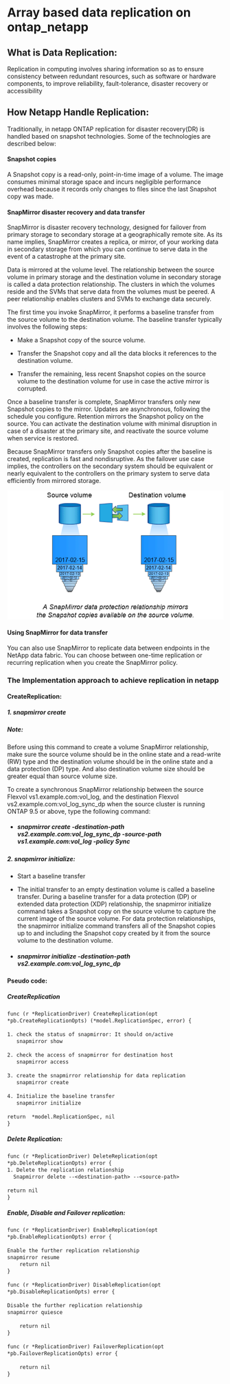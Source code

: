 # Array based data replication on ontap_netapp


## What is Data Replication:

Replication in computing involves sharing information so as to ensure consistency between redundant resources, such as software or hardware components, to improve reliability, fault-tolerance, disaster recovery or accessibility

## How Netapp Handle Replication:

Traditionally, in netapp ONTAP replication for disaster recovery(DR) is handled based on snapshot technologies. Some of the technologies are described below:

#### Snapshot copies
A Snapshot copy is a read-only, point-in-time image of a volume. The image consumes minimal storage space and incurs negligible performance overhead because it records only changes to files since the last Snapshot copy was made.

#### SnapMirror disaster recovery and data transfer

SnapMirror is disaster recovery technology, designed for failover from primary storage to secondary storage at a geographically remote site. As its name implies, SnapMirror creates a replica, or mirror, of your working data in secondary storage from which you can continue to serve data in the event of a catastrophe at the primary site.

Data is mirrored at the volume level. The relationship between the source volume in primary storage and the destination volume in secondary storage is called a data protection relationship. The clusters in which the volumes reside and the SVMs that serve data from the volumes must be peered. A peer relationship enables clusters and SVMs to exchange data securely.

The first time you invoke SnapMirror, it performs a baseline transfer from the source volume to the destination volume. The baseline transfer typically involves the following steps:

* Make a Snapshot copy of the source volume.

* Transfer the Snapshot copy and all the data blocks it references to the destination volume.

* Transfer the remaining, less recent Snapshot copies on the source volume to the destination volume for use in case the active mirror is corrupted.

Once a baseline transfer is complete, SnapMirror transfers only new Snapshot copies to the mirror. Updates are asynchronous, following the schedule you configure. Retention mirrors the Snapshot policy on the source. You can activate the destination volume with minimal disruption in case of a disaster at the primary site, and reactivate the source volume when service is restored.

Because SnapMirror transfers only Snapshot copies after the baseline is created, replication is fast and nondisruptive. As the failover use case implies, the controllers on the secondary system should be equivalent or nearly equivalent to the controllers on the primary system to serve data efficiently from mirrored storage.

![](netapp-replication.gif)

#### Using SnapMirror for data transfer

You can also use SnapMirror to replicate data between endpoints in the NetApp data fabric. You can choose between one-time replication or recurring replication when you create the SnapMirror policy.

### The Implementation approach to achieve replication in netapp

#### CreateReplication:

##### 1. snapmirror create

  ##### Note:
  Before using this command to create a volume SnapMirror relationship, make sure the source volume should be in the online state and a read-write (RW) type and the destination volume should be in the online state and a data protection (DP) type. And also destination volume size should be greater equal than source volume size.


  To create a synchronous SnapMirror relationship between the source Flexvol vs1.example.com:vol_log, and the destination Flexvol vs2.example.com:vol_log_sync_dp when the source cluster is running ONTAP 9.5 or above, type the following command:

  * ##### snapmirror create -destination-path vs2.example.com:vol_log_sync_dp -source-path vs1.example.com:vol_log -policy Sync

##### 2. snapmirror initialize:
* Start a baseline transfer

* The initial transfer to an empty destination volume is called a baseline transfer. During a baseline transfer for a data protection (DP) or extended data protection (XDP) relationship, the snapmirror initialize command takes a Snapshot copy on the source volume to capture the current image of the source volume. For data protection relationships, the snapmirror initialize command transfers all of the Snapshot copies up to and including the Snapshot copy created by it from the source volume to the destination volume.

* ##### snapmirror initialize -destination-path vs2.example.com:vol_log_sync_dp

#### Pseudo code:

##### CreateReplication
```    
func (r *ReplicationDriver) CreateReplication(opt *pb.CreateReplicationOpts) (*model.ReplicationSpec, error) {

1. check the status of snapmirror: It should on/active
   snapmirror show

2. check the access of snapmirror for destination host
   snapmirror access

3. create the snapmirror relationship for data replication
   snapmirror create

4. Initialize the baseline transfer
   snapmirror initialize

return  *model.ReplicationSpec, nil
}
```

##### Delete Replication:

```
func (r *ReplicationDriver) DeleteReplication(opt *pb.DeleteReplicationOpts) error {
1. Delete the replication relationship
  Snapmirror delete --<destination-path> --<source-path>

return nil
}
```

##### Enable, Disable and Failover replication:
```
func (r *ReplicationDriver) EnableReplication(opt *pb.EnableReplicationOpts) error {

Enable the further replication relationship
snapmirror resume
	return nil
}

func (r *ReplicationDriver) DisableReplication(opt *pb.DisableReplicationOpts) error {

Disable the further replication relationship
snapmirror quiesce

	return nil
}

func (r *ReplicationDriver) FailoverReplication(opt *pb.FailoverReplicationOpts) error {

	return nil
}
```
